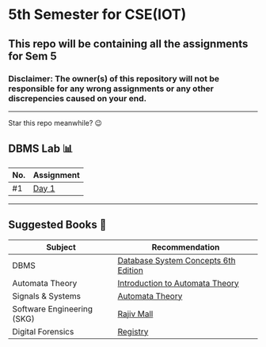 # 5th Semester for CSE(IOT)
## This repo will be containing all the assignments for Sem 5
### Disclaimer: The owner(s) of this repository will not be responsible for any wrong assignments or any other discrepencies caused on your end.
---
Star this repo meanwhile? 😉

## DBMS Lab 📊

| No. | Assignment |
| --- | --- |
| #1 | [Day 1](/DBMS/)

---

## Suggested Books 📖

| Subject | Recommendation |
| --- | --- |
| DBMS | [Database System Concepts 6th Edition](https://drive.google.com/file/d/13q8K7vhvQaavlgoO1eJpKQHKjaTBh8dP/view?pli=1) |
| Automata Theory | [Introduction to Automata Theory](https://idoc.pub/queue/introduction-to-automata-theory-languages-by-john-e-hopcroft-rajeev-motwani-jeffrey-d-ullman-546gd9dyrqn8) |
| Signals & Systems | [Automata Theory](https://vdocument.in/oppenheim-signals-and-systems-complete.html?page=1) |
| Software Engineering (SKG) | [Rajiv Mall](https://davcollegetitilagarh.org/wp-content/uploads/2020/09/fundamentals-of-software-engineering-fourth-edition-rajib-mall.pdf) |
| Digital Forensics | [Registry](https://davcollegetitilagarh.org/wp-content/uploads/2020/09/fundamentals-of-software-engineering-fourth-edition-rajib-mall.pdf) |
